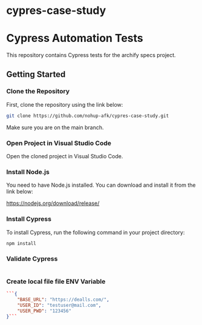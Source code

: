 # cypres-case-study

# Cypress Automation Tests

This repository contains Cypress tests for the archify specs project.

## Getting Started

### Clone the Repository

First, clone the repository using the link below:

```sh
git clone https://github.com/nohup-afk/cypres-case-study.git
```
Make sure you are on the main branch.

### Open Project in Visual Studio Code
Open the cloned project in Visual Studio Code.

### Install Node.js
You need to have Node.js installed. You can download and install it from the link below:

https://nodejs.org/download/release/


### Install Cypress
To install Cypress, run the following command in your project directory:
```sh
npm install
```
### Validate Cypress 
```npm run cy:verify
```

### Create local file file ENV Variable 
``` cypress.env.json
```{
    "BASE_URL": "https://dealls.com/",
    "USER_ID": "testuser@mail.com",
    "USER_PWD": "123456"
}```

